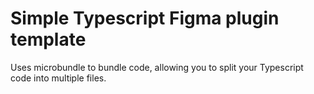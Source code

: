 # Simple Typescript Figma plugin template

Uses microbundle to bundle code, allowing you to split your Typescript code into multiple files.
